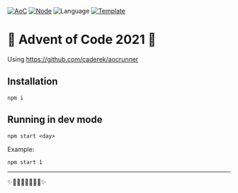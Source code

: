 <!-- Entries between SOLUTIONS and RESULTS tags are auto-generated -->

[![AoC](https://badgen.net/badge/AoC/2021/blue)](https://adventofcode.com/2021)
[![Node](https://badgen.net/badge/Node/v16.0.0+/blue)](https://nodejs.org/en/download/)
![Language](https://badgen.net/badge/Language/TypeScript/blue)
[![Template](https://badgen.net/badge/Template/aocrunner/blue)](https://github.com/caderek/aocrunner)

# 🎄 Advent of Code 2021 🎄

Using https://github.com/caderek/aocrunner

## Installation

```
npm i
```

## Running in dev mode

```
npm start <day>
```

Example:

```
npm start 1
```
---

✨🎄🎁🎄🎅🎄🎁🎄✨